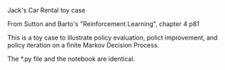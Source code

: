 Jack's Car Rental toy case

From Sutton and Barto's "Reinforcement Learning", chapter 4 p81

This is a toy case to illustrate policy evaluation, polict improvement, and policy iteration on a finite Markov Decision Process.

The *.py file and the notebook are identical.